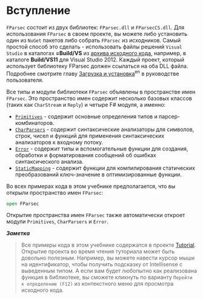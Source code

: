 ﻿# Вступление

`FParsec` состоит из двух библиотек: `FParsec.dll` и `FParsecCS.dll`. Для использования `FParsec` в своем проекте, вы можете либо установить один из `NuGet` пакетов либо собрать `FParsec` из исходников. Самый простой способ это сделать - использовать файлы решений `Visual Studio` в каталогах __=Build/VS__ из [архива исходного кода](https://github.com/stephan-tolksdorf/fparsec/archive/master.zip), например, в каталоге __Build/VS11__ для Visual Studio 2012. Каждый проект, который использует библиотеку FParsec должен ссылаться на оба DLL файла. Подробнее смотрите главу [Загрузка и установка](http://www.quanttec.com/fparsec/download-and-installation.html)<sup>en</sup> в руководстве пользователя.

Все типы и модули библиотеки `FParsec` объявлены в пространстве имен `FParsec`. Это пространство имен содержит несколько базовых классов (таких как `CharStream` и `Reply`) и четыре F# модуля, а именно:
- [`Primitives`](http://www.quanttec.com/fparsec/reference/primitives.html) - содержит основные определения типов и парсер-комбинаторов.
- [`CharParsers`](http://www.quanttec.com/fparsec/reference/charparsers.html) - содержит синтаксические анализаторы для символов, строк, чисел и функций для применения синтаксических анализаторов к входному потоку.
- [`Error`](http://www.quanttec.com/fparsec/reference/primitives.html#members.Error) - содержит типы и вспомогательные функции для создания, обработки и форматирования сообщений об ошибках синтаксического анализа.
- [`StaticMapping`](http://www.quanttec.com/fparsec/reference/staticmapping.html) - содержит функции для компилирования статических преобразований ключ-значение в оптимизированные функции.

Во всех примерах кода в этом учебнике предполагается, что вы открыли пространство имен `FParsec`:

``` fsharp
open FParsec
```

Открытие пространства имен `FParsec` также автоматически откроет модули `Primitives`, `CharParsers` и `Error`.

**_Заметка_**

> Все примеры кода в этом учебнике содержатся в проекте [Tutorial](https://github.com/stephan-tolksdorf/fparsec/tree/master/Samples/Tutorial). Открытие проекта во время чтения туториала может быть довольно полезным. 
> Например, вы можете навести курсор мыши на идентификатор, чтобы получить подсказку от Intellisense с выведенным типом. А если вам будет любопытно как реализована функция в библиотеке, вы сможете кликнуть по варианту `Перейти к определению (F12)` из контекстного меню для просмотра исходного кода.